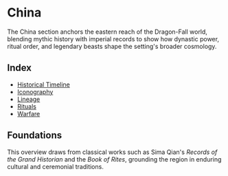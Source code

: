 # China

The China section anchors the eastern reach of the Dragon-Fall world, blending mythic history with imperial records to show how dynastic power, ritual order, and legendary beasts shape the setting's broader cosmology.

## Index
- [Historical Timeline](Historical-Timeline/README.md)
- [Iconography](Iconography/README.md)
- [Lineage](Lineage/README.md)
- [Rituals](Rituals/README.md)
- [Warfare](Warfare/README.md)

## Foundations
This overview draws from classical works such as Sima Qian's *Records of the Grand Historian* and the *Book of Rites*, grounding the region in enduring cultural and ceremonial traditions.

